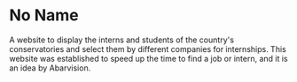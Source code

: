 # No Name
A website to display the interns and students of the country's conservatories and select them by different companies for internships. This website was established to speed up the time to find a job or intern, and it is an idea by Abarvision.